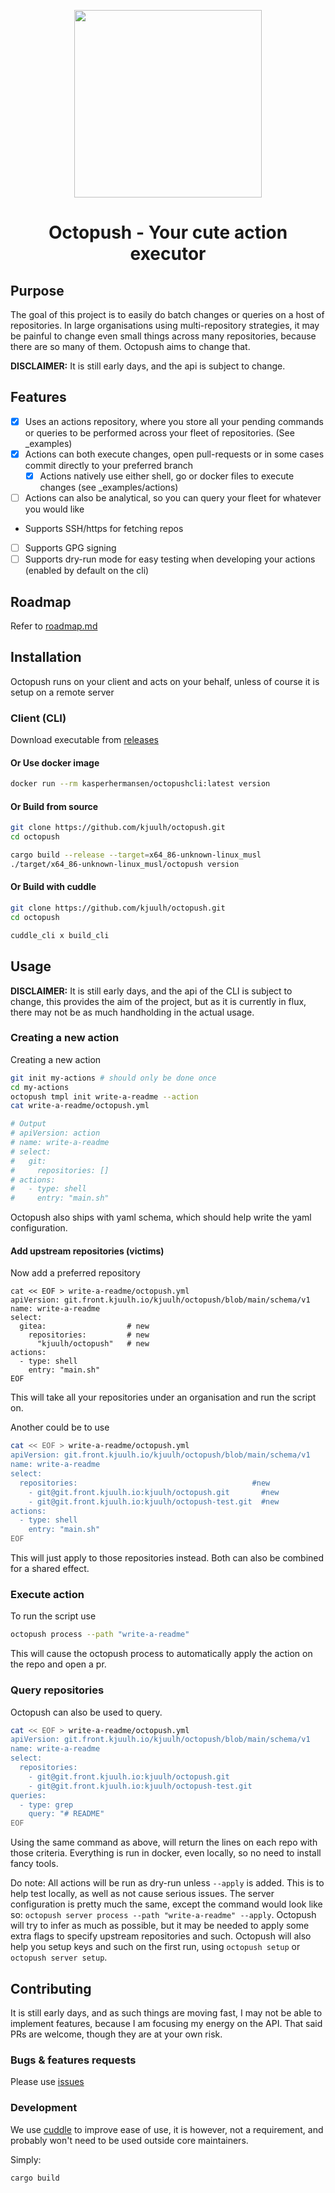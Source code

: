 <p align="center">
  <image src="https://git.front.kjuulh.io/kjuulh/octopush/raw/branch/v0.2/assets/octopush.svg" width="300" height="300"/>
</p>
<h1 align="center">Octopush - Your cute action executor</h1>

## Purpose

The goal of this project is to easily do batch changes or queries on a host of
repositories. In large organisations using multi-repository strategies, it may
be painful to change even small things across many repositories, because there
are so many of them. Octopush aims to change that.

**DISCLAIMER:** It is still early days, and the api is subject to change.

## Features

- [x] Uses an actions repository, where you store all your pending commands or
      queries to be performed across your fleet of repositories. (See
      \_examples)
- [x] Actions can both execute changes, open pull-requests or in some cases
      commit directly to your preferred branch
  - [x] Actions natively use either shell, go or docker files to execute changes
        (see \_examples/actions)
- [ ] Actions can also be analytical, so you can query your fleet for whatever
      you would like
- Supports SSH/https for fetching repos
- [ ] Supports GPG signing
- [ ] Supports dry-run mode for easy testing when developing your actions
      (enabled by default on the cli)

## Roadmap

Refer to [roadmap.md](roadmap.md)

## Installation

Octopush runs on your client and acts on your behalf, unless of course it is
setup on a remote server

### Client (CLI)

Download executable from [releases](https://github.com/kjuulh/octopush/releases)

#### Or Use docker image

```bash
docker run --rm kasperhermansen/octopushcli:latest version
```

#### Or Build from source

```bash
git clone https://github.com/kjuulh/octopush.git
cd octopush

cargo build --release --target=x64_86-unknown-linux_musl
./target/x64_86-unknown-linux_musl/octopush version
```

#### Or Build with cuddle

```bash
git clone https://github.com/kjuulh/octopush.git
cd octopush

cuddle_cli x build_cli
```

## Usage

**DISCLAIMER:** It is still early days, and the api of the CLI is subject to
change, this provides the aim of the project, but as it is currently in flux,
there may not be as much handholding in the actual usage.

### Creating a new action

Creating a new action

```bash
git init my-actions # should only be done once
cd my-actions
octopush tmpl init write-a-readme --action
cat write-a-readme/octopush.yml

# Output
# apiVersion: action
# name: write-a-readme
# select:
#   git:
#     repositories: []
# actions:
#   - type: shell
#     entry: "main.sh"
```

Octopush also ships with yaml schema, which should help write the yaml
configuration.

#### Add upstream repositories (victims)

Now add a preferred repository

```
cat << EOF > write-a-readme/octopush.yml
apiVersion: git.front.kjuulh.io/kjuulh/octopush/blob/main/schema/v1
name: write-a-readme
select:
  gitea:                  # new
    repositories:         # new
      "kjuulh/octopush"   # new
actions:
  - type: shell
    entry: "main.sh"
EOF
```

This will take all your repositories under an organisation and run the script
on.

Another could be to use

```bash
cat << EOF > write-a-readme/octopush.yml
apiVersion: git.front.kjuulh.io/kjuulh/octopush/blob/main/schema/v1
name: write-a-readme
select:
  repositories:                                       #new
    - git@git.front.kjuulh.io:kjuulh/octopush.git       #new
    - git@git.front.kjuulh.io:kjuulh/octopush-test.git  #new
actions:
  - type: shell
    entry: "main.sh"
EOF
```

This will just apply to those repositories instead. Both can also be combined
for a shared effect.

### Execute action

To run the script use

```bash
octopush process --path "write-a-readme"
```

This will cause the octopush process to automatically apply the action on the
repo and open a pr.

### Query repositories

Octopush can also be used to query.

```bash
cat << EOF > write-a-readme/octopush.yml
apiVersion: git.front.kjuulh.io/kjuulh/octopush/blob/main/schema/v1
name: write-a-readme
select:
  repositories:
    - git@git.front.kjuulh.io:kjuulh/octopush.git
    - git@git.front.kjuulh.io:kjuulh/octopush-test.git
queries:
  - type: grep
    query: "# README"
EOF
```

Using the same command as above, will return the lines on each repo with those
criteria. Everything is run in docker, even locally, so no need to install fancy
tools.

Do note: All actions will be run as dry-run unless `--apply` is added. This is
to help test locally, as well as not cause serious issues. The server
configuration is pretty much the same, except the command would look like so:
`octopush server process --path "write-a-readme" --apply`. Octopush will try to
infer as much as possible, but it may be needed to apply some extra flags to
specify upstream repositories and such. Octopush will also help you setup keys
and such on the first run, using `octopush setup` or `octopush server setup`.

## Contributing

It is still early days, and as such things are moving fast, I may not be able to
implement features, because I am focusing my energy on the API. That said PRs
are welcome, though they are at your own risk.

### Bugs & features requests

Please use [issues](https://github.com/kjuulh/octopush/issues)

### Development

We use [cuddle](https://git.front.kjuulh.io/kjuulh/cuddle) to improve ease of
use, it is however, not a requirement, and probably won't need to be used
outside core maintainers.

Simply:

```bash
cargo build
```
